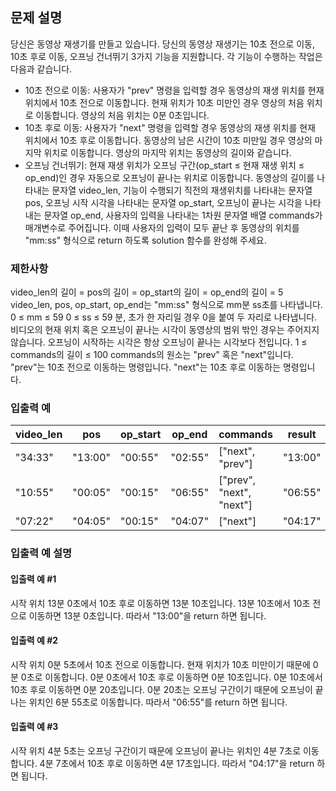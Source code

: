 ## 문제 설명
당신은 동영상 재생기를 만들고 있습니다. 당신의 동영상 재생기는 10초 전으로 이동, 10초 후로 이동, 오프닝 건너뛰기 3가지 기능을 지원합니다. 각 기능이 수행하는 작업은 다음과 같습니다.

* 10초 전으로 이동: 사용자가 "prev" 명령을 입력할 경우 동영상의 재생 위치를 현재 위치에서 10초 전으로 이동합니다. 현재 위치가 10초 미만인 경우 영상의 처음 위치로 이동합니다. 영상의 처음 위치는 0분 0초입니다.
* 10초 후로 이동: 사용자가 "next" 명령을 입력할 경우 동영상의 재생 위치를 현재 위치에서 10초 후로 이동합니다. 동영상의 남은 시간이 10초 미만일 경우 영상의 마지막 위치로 이동합니다. 영상의 마지막 위치는 동영상의 길이와 같습니다.
* 오프닝 건너뛰기: 현재 재생 위치가 오프닝 구간(op_start ≤ 현재 재생 위치 ≤ op_end)인 경우 자동으로 오프닝이 끝나는 위치로 이동합니다.
동영상의 길이를 나타내는 문자열 video_len, 기능이 수행되기 직전의 재생위치를 나타내는 문자열 pos, 오프닝 시작 시각을 나타내는 문자열 op_start, 오프닝이 끝나는 시각을 나타내는 문자열 op_end, 사용자의 입력을 나타내는 1차원 문자열 배열 commands가 매개변수로 주어집니다. 이때 사용자의 입력이 모두 끝난 후 동영상의 위치를 "mm:ss" 형식으로 return 하도록 solution 함수를 완성해 주세요.

### 제한사항
video_len의 길이 = pos의 길이 = op_start의 길이 = op_end의 길이 = 5
video_len, pos, op_start, op_end는 "mm:ss" 형식으로 mm분 ss초를 나타냅니다.
0 ≤ mm ≤ 59
0 ≤ ss ≤ 59
분, 초가 한 자리일 경우 0을 붙여 두 자리로 나타냅니다.
비디오의 현재 위치 혹은 오프닝이 끝나는 시각이 동영상의 범위 밖인 경우는 주어지지 않습니다.
오프닝이 시작하는 시각은 항상 오프닝이 끝나는 시각보다 전입니다.
1 ≤ commands의 길이 ≤ 100
commands의 원소는 "prev" 혹은 "next"입니다.
"prev"는 10초 전으로 이동하는 명령입니다.
"next"는 10초 후로 이동하는 명령입니다.

### 입출력 예
|video_len |    pos   | op_start |  op_end  |       commands         |  result  |
|----------|----------|----------|----------|------------------------|----------|
| "34:33"  |  "13:00" |	 "00:55" |  "02:55" |["next", "prev"]	     |  "13:00" |
| "10:55"  |  "00:05" |  "00:15" |	"06:55"	|["prev", "next", "next"]|	"06:55" |
| "07:22"  |  "04:05" |  "00:15" |  "04:07"	|["next"]	             |  "04:17" |

### 입출력 예 설명
#### 입출력 예 #1
시작 위치 13분 0초에서 10초 후로 이동하면 13분 10초입니다.
13분 10초에서 10초 전으로 이동하면 13분 0초입니다.
따라서 "13:00"을 return 하면 됩니다.

#### 입출력 예 #2
시작 위치 0분 5초에서 10초 전으로 이동합니다. 현재 위치가 10초 미만이기 때문에 0분 0초로 이동합니다.
0분 0초에서 10초 후로 이동하면 0분 10초입니다.
0분 10초에서 10초 후로 이동하면 0분 20초입니다. 0분 20초는 오프닝 구간이기 때문에 오프닝이 끝나는 위치인 6분 55초로 이동합니다. 따라서 "06:55"를 return 하면 됩니다.

#### 입출력 예 #3
시작 위치 4분 5초는 오프닝 구간이기 때문에 오프닝이 끝나는 위치인 4분 7초로 이동합니다. 4분 7초에서 10초 후로 이동하면 4분 17초입니다. 따라서 "04:17"을 return 하면 됩니다.